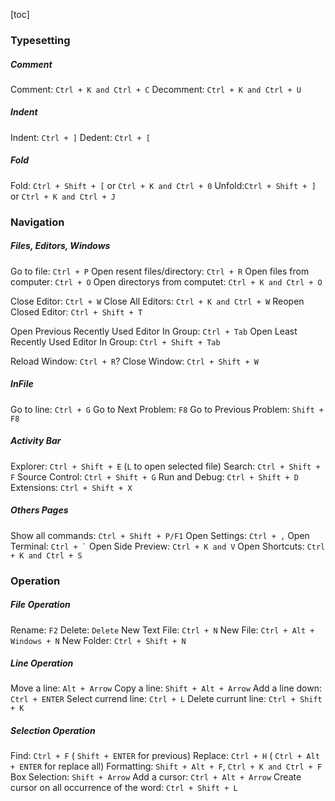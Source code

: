 [toc]




### Typesetting
##### Comment
Comment: `Ctrl + K and Ctrl + C`
Decomment: `Ctrl + K and Ctrl + U`

##### Indent
Indent: `Ctrl + ]`
Dedent: `Ctrl + [`

##### Fold
Fold: `Ctrl + Shift + [` or `Ctrl + K and Ctrl + 0`
Unfold:`Ctrl + Shift + ]` or `Ctrl + K and Ctrl + J`





### Navigation
##### Files, Editors, Windows
Go to file: `Ctrl + P`
Open resent files/directory: `Ctrl + R`
Open files from computer: `Ctrl + O`
Open directorys from computet: `Ctrl + K and Ctrl + O`

Close Editor: `Ctrl + W`
Close All Editors: `Ctrl + K and Ctrl + W`
Reopen Closed Editor: `Ctrl + Shift + T`

Open Previous Recently Used Editor In Group: `Ctrl + Tab`
Open Least Recently Used Editor In Group: `Ctrl + Shift + Tab`

Reload Window: `Ctrl + R`?
Close Window: `Ctrl + Shift + W`

##### InFile
Go to line: `Ctrl + G`
Go to Next Problem: `F8`
Go to Previous Problem: `Shift + F8`

##### Activity Bar
Explorer: `Ctrl + Shift + E` (`L` to open selected file)
Search: `Ctrl + Shift + F`
Source Control: `Ctrl + Shift + G`
Run and Debug: `Ctrl + Shift + D`
Extensions: `Ctrl + Shift + X`


##### Others Pages
Show all commands: `Ctrl + Shift + P/F1`
Open Settings: `Ctrl + ,`
Open Terminal: `` Ctrl + ` ``
Open Side Preview: `Ctrl + K and V`
Open Shortcuts: `Ctrl + K and Ctrl + S`



### Operation
##### File Operation
Rename: `F2`
Delete: `Delete`
New Text File: `Ctrl + N`
New File: `Ctrl + Alt + Windows + N`
New Folder: `Ctrl + Shift + N`

##### Line Operation
Move a line: `Alt + Arrow`
Copy a line: `Shift + Alt + Arrow`
Add a line down: `Ctrl + ENTER`
Select currend line: `Ctrl + L`
Delete currunt line: `Ctrl + Shift + K`

##### Selection Operation
Find: `Ctrl + F` ( `Shift + ENTER` for previous)
Replace: `Ctrl + H` ( `Ctrl + Alt + ENTER` for replace all)
Formatting: `Shift + Alt + F`, `Ctrl + K and Ctrl + F`
Box Selection: `Shift + Arrow`
Add a cursor: `Ctrl + Alt + Arrow`
Create cursor on all occurrence of the word: `Ctrl + Shift + L`




